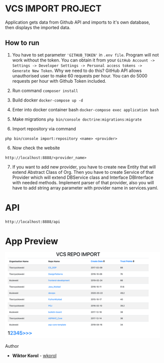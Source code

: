 # VCS IMPORT PROJECT
Application gets data from Github API and imports to it's own database, then displays the imported data.

## How to run

1. You have to set parameter `'GITHUB_TOKEN'` in `.env file`. Program will not work without the token. You can obtain it from your `GitHub Account -> Settings -> Developer Settings -> Personal access tokens -> Generate New Token`. Why we need to do this? GitHub API allows unauthorised user to make 60 requests per hour. You can do 5000 requests per hour with Github Token included. 

2. Run command 
`composer install`

3. Build docker
`docker-compose up -d`

4. Enter into docker container bash
`docker-compose exec application bash`

5. Make migrations
`php bin/console doctrine:migrations:migrate`

6. Import repository via command

`php bin/console import:repository <name> <provider>`

6. Now check the website

`http://localhost:8888/<provider_name>`

7. If you want to add new provider, you have to create new Entity that will extend Abstract Class of Org. Then you have to create Service of that Provider which will extend DBService class and Interface DBInterface with needed methods. Implement parser of that provider, also you will have to add string array parameter with provider name in services.yaml. 

# API

`http://localhost:8888/api`

# App Preview

![preview.png](preview.png)

Author
* **Wiktor Korol** - [wkorol](https://github.com/wkorol)

